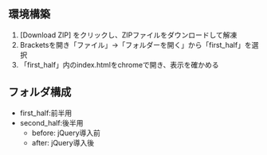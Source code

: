 ## 環境構築

1. [Download ZIP] をクリックし、ZIPファイルをダウンロードして解凍
2. Bracketsを開き「ファイル」→「フォルダーを開く」から「first_half」を選択
3. 「first_half」内のindex.htmlをchromeで開き、表示を確かめる

## フォルダ構成

* first_half:前半用
* second_half:後半用
  - before: jQuery導入前
  - after: jQuery導入後